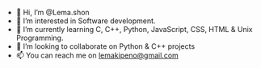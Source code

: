 - 👋 Hi, I’m @Lema.shon
- 👀 I’m interested in Software development.
- 🌱 I’m currently learning C, C++, Python, JavaScript, CSS, HTML & Unix Programming.
- 💞️ I’m looking to collaborate on Python & C++ projects
- 📫 You can reach me on lemakipeno@gmail.com


